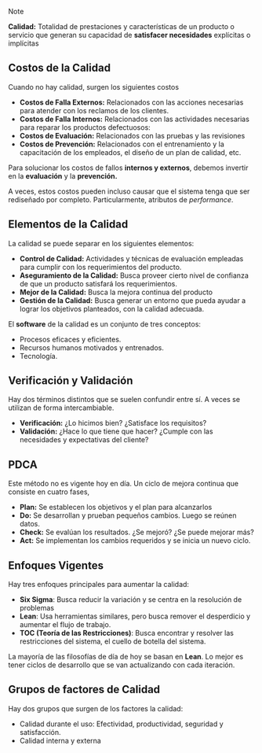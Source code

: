 > [!note]
> **Calidad:** Totalidad de prestaciones y características de un producto o servicio que generan su capacidad de **satisfacer necesidades** explícitas o implícitas

## Costos de la Calidad

Cuando no hay calidad, surgen los siguientes costos

- **Costos de Falla Externos:** Relacionados con las acciones necesarias para atender con los reclamos de los clientes.
- **Costos de Falla Internos:** Relacionados con las actividades necesarias para reparar los productos defectuosos:
- **Costos de Evaluación:** Relacionados con las pruebas y las revisiones
- **Costos de Prevención:** Relacionados con el entrenamiento y la capacitación de los empleados, el diseño de un plan de calidad, etc.

Para solucionar los costos de fallos **internos y externos**, debemos invertir en la **evaluación** y la **prevención.**

A veces, estos costos pueden incluso causar que el sistema tenga que ser rediseñado por completo. Particularmente, atributos de *performance*.

## Elementos de la Calidad

La calidad se puede separar en los siguientes elementos:

- **Control de Calidad:** Actividades y técnicas de evaluación empleadas para cumplir con los requerimientos del producto.
- **Aseguramiento de la Calidad:** Busca proveer cierto nivel de confianza de que un producto satisfará los requerimientos.
- **Mejor de la Calidad:** Busca la mejora continua del producto
- **Gestión de la Calidad:** Busca generar un entorno que pueda ayudar a lograr los objetivos planteados, con la calidad adecuada.

El **software** de la calidad es un conjunto de tres conceptos:

- Procesos eficaces y eficientes.
- Recursos humanos motivados y entrenados.
- Tecnología.

## Verificación y Validación

Hay dos términos distintos que se suelen confundir entre sí. A veces se utilizan de forma intercambiable.

- **Verificación:** ¿Lo hicimos bien? ¿Satisface los requisitos?
- **Validación:** ¿Hace lo que tiene que hacer? ¿Cumple con las necesidades y expectativas del cliente?

## PDCA

Este método no es vigente hoy en día. Un ciclo de mejora continua que consiste en cuatro fases,

- **Plan:** Se establecen los objetivos y el plan para alcanzarlos
- **Do:** Se desarrollan y prueban pequeños cambios. Luego se reúnen datos.
- **Check:** Se evalúan los resultados. ¿Se mejoró? ¿Se puede mejorar más?
- **Act:** Se implementan los cambios requeridos y se inicia un nuevo ciclo.

## Enfoques Vigentes

Hay tres enfoques principales para aumentar la calidad:

- **Six Sigma**: Busca reducir la variación y se centra en la resolución de problemas
- **Lean**: Usa herramientas similares, pero busca remover el desperdicio y aumentar el flujo de trabajo.
- **TOC (Teoría de las Restricciones)**: Busca encontrar y resolver las restricciones del sistema, el cuello de botella del sistema.

La mayoría de las filosofías de día de hoy se basan en **Lean**. Lo mejor es tener ciclos de desarrollo que se van actualizando con cada iteración.

## Grupos de factores de Calidad

Hay dos grupos que surgen de los factores la calidad:

- Calidad durante el uso: Efectividad, productividad, seguridad y satisfacción.
- Calidad interna y externa
